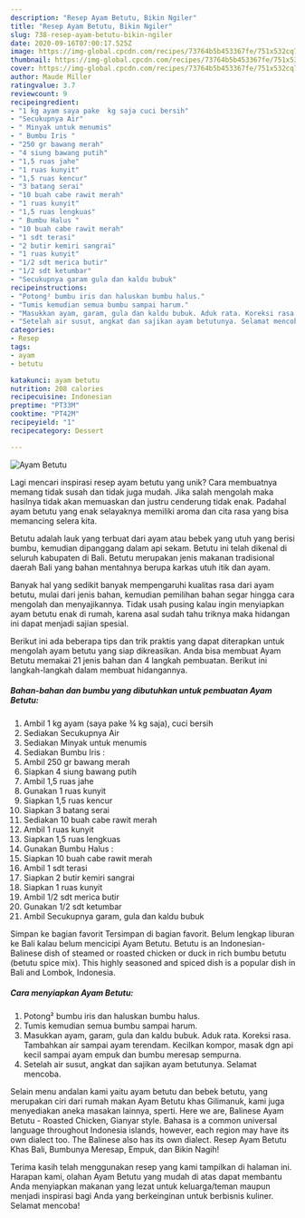 ```yaml
---
description: "Resep Ayam Betutu, Bikin Ngiler"
title: "Resep Ayam Betutu, Bikin Ngiler"
slug: 738-resep-ayam-betutu-bikin-ngiler
date: 2020-09-16T07:00:17.525Z
image: https://img-global.cpcdn.com/recipes/73764b5b453367fe/751x532cq70/ayam-betutu-foto-resep-utama.jpg
thumbnail: https://img-global.cpcdn.com/recipes/73764b5b453367fe/751x532cq70/ayam-betutu-foto-resep-utama.jpg
cover: https://img-global.cpcdn.com/recipes/73764b5b453367fe/751x532cq70/ayam-betutu-foto-resep-utama.jpg
author: Maude Miller
ratingvalue: 3.7
reviewcount: 9
recipeingredient:
- "1 kg ayam saya pake  kg saja cuci bersih"
- "Secukupnya Air"
- " Minyak untuk menumis"
- " Bumbu Iris "
- "250 gr bawang merah"
- "4 siung bawang putih"
- "1,5 ruas jahe"
- "1 ruas kunyit"
- "1,5 ruas kencur"
- "3 batang serai"
- "10 buah cabe rawit merah"
- "1 ruas kunyit"
- "1,5 ruas lengkuas"
- " Bumbu Halus "
- "10 buah cabe rawit merah"
- "1 sdt terasi"
- "2 butir kemiri sangrai"
- "1 ruas kunyit"
- "1/2 sdt merica butir"
- "1/2 sdt ketumbar"
- "Secukupnya garam gula dan kaldu bubuk"
recipeinstructions:
- "Potong² bumbu iris dan haluskan bumbu halus."
- "Tumis kemudian semua bumbu sampai harum."
- "Masukkan ayam, garam, gula dan kaldu bubuk. Aduk rata. Koreksi rasa. Tambahkan air sampai ayam terendam. Kecilkan kompor, masak dgn api kecil sampai ayam empuk dan bumbu meresap sempurna."
- "Setelah air susut, angkat dan sajikan ayam betutunya. Selamat mencoba."
categories:
- Resep
tags:
- ayam
- betutu

katakunci: ayam betutu 
nutrition: 208 calories
recipecuisine: Indonesian
preptime: "PT33M"
cooktime: "PT42M"
recipeyield: "1"
recipecategory: Dessert

---
```



![Ayam Betutu](https://img-global.cpcdn.com/recipes/73764b5b453367fe/751x532cq70/ayam-betutu-foto-resep-utama.jpg)

Lagi mencari inspirasi resep ayam betutu yang unik? Cara membuatnya memang tidak susah dan tidak juga mudah. Jika salah mengolah maka hasilnya tidak akan memuaskan dan justru cenderung tidak enak. Padahal ayam betutu yang enak selayaknya memiliki aroma dan cita rasa yang bisa memancing selera kita.

Betutu adalah lauk yang terbuat dari ayam atau bebek yang utuh yang berisi bumbu, kemudian dipanggang dalam api sekam. Betutu ini telah dikenal di seluruh kabupaten di Bali. Betutu merupakan jenis makanan tradisional daerah Bali yang bahan mentahnya berupa karkas utuh itik dan ayam.

Banyak hal yang sedikit banyak mempengaruhi kualitas rasa dari ayam betutu, mulai dari jenis bahan, kemudian pemilihan bahan segar hingga cara mengolah dan menyajikannya. Tidak usah pusing kalau ingin menyiapkan ayam betutu enak di rumah, karena asal sudah tahu triknya maka hidangan ini dapat menjadi sajian spesial.


Berikut ini ada beberapa tips dan trik praktis yang dapat diterapkan untuk mengolah ayam betutu yang siap dikreasikan. Anda bisa membuat Ayam Betutu memakai 21 jenis bahan dan 4 langkah pembuatan. Berikut ini langkah-langkah dalam membuat hidangannya.

<!--inarticleads1-->

##### Bahan-bahan dan bumbu yang dibutuhkan untuk pembuatan Ayam Betutu:

1. Ambil 1 kg ayam (saya pake ¾ kg saja), cuci bersih
1. Sediakan Secukupnya Air
1. Sediakan  Minyak untuk menumis
1. Sediakan  Bumbu Iris :
1. Ambil 250 gr bawang merah
1. Siapkan 4 siung bawang putih
1. Ambil 1,5 ruas jahe
1. Gunakan 1 ruas kunyit
1. Siapkan 1,5 ruas kencur
1. Siapkan 3 batang serai
1. Sediakan 10 buah cabe rawit merah
1. Ambil 1 ruas kunyit
1. Siapkan 1,5 ruas lengkuas
1. Gunakan  Bumbu Halus :
1. Siapkan 10 buah cabe rawit merah
1. Ambil 1 sdt terasi
1. Siapkan 2 butir kemiri sangrai
1. Siapkan 1 ruas kunyit
1. Ambil 1/2 sdt merica butir
1. Gunakan 1/2 sdt ketumbar
1. Ambil Secukupnya garam, gula dan kaldu bubuk


Simpan ke bagian favorit Tersimpan di bagian favorit. Belum lengkap liburan ke Bali kalau belum mencicipi Ayam Betutu. Betutu is an Indonesian-Balinese dish of steamed or roasted chicken or duck in rich bumbu betutu (betutu spice mix). This highly seasoned and spiced dish is a popular dish in Bali and Lombok, Indonesia. 

<!--inarticleads2-->

##### Cara menyiapkan Ayam Betutu:

1. Potong² bumbu iris dan haluskan bumbu halus.
1. Tumis kemudian semua bumbu sampai harum.
1. Masukkan ayam, garam, gula dan kaldu bubuk. Aduk rata. Koreksi rasa. Tambahkan air sampai ayam terendam. Kecilkan kompor, masak dgn api kecil sampai ayam empuk dan bumbu meresap sempurna.
1. Setelah air susut, angkat dan sajikan ayam betutunya. Selamat mencoba.


Selain menu andalan kami yaitu ayam betutu dan bebek betutu, yang merupakan ciri dari rumah makan Ayam Betutu khas Gilimanuk, kami juga menyediakan aneka masakan lainnya, sperti. Here we are, Balinese Ayam Betutu - Roasted Chicken, Gianyar style. Bahasa is a common universal language throughout Indonesia islands, however, each region may have its own dialect too. The Balinese also has its own dialect. Resep Ayam Betutu Khas Bali, Bumbunya Meresap, Empuk, dan Bikin Nagih! 

Terima kasih telah menggunakan resep yang kami tampilkan di halaman ini. Harapan kami, olahan Ayam Betutu yang mudah di atas dapat membantu Anda menyiapkan makanan yang lezat untuk keluarga/teman maupun menjadi inspirasi bagi Anda yang berkeinginan untuk berbisnis kuliner. Selamat mencoba!
